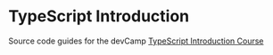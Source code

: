 # TypeScript Introduction

Source code guides for the devCamp [TypeScript Introduction Course](https://rails.devcamp.com/trails/introduction-typescript)
